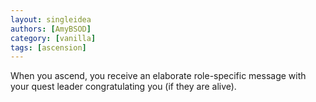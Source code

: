 ```yaml
---
layout: singleidea
authors: [AmyBSOD]
category: [vanilla]
tags: [ascension]
---
```

When you ascend, you receive an elaborate role-specific message with your quest leader congratulating you (if they are alive).
